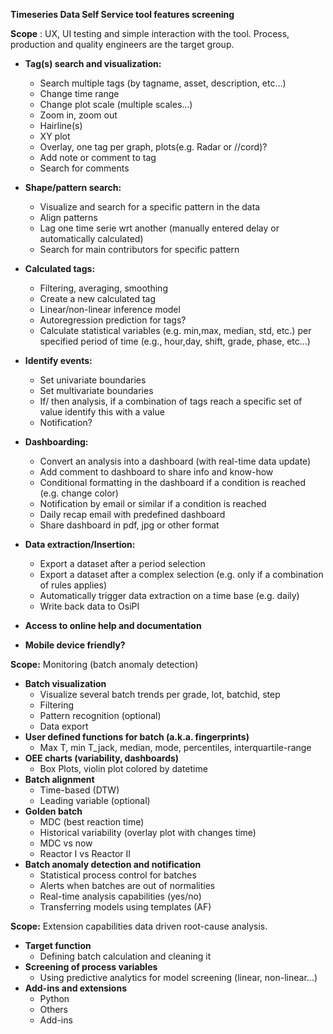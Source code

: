 **Timeseries Data Self Service tool features screening**

**Scope** : UX, UI testing and simple interaction with the tool. Process, production and quality engineers are the target group.

- **Tag(s) search and visualization:**
  - Search multiple tags (by tagname, asset, description, etc…)
  - Change time range
  - Change plot scale (multiple scales…)
  - Zoom in, zoom out
  - Hairline(s)
  - XY plot
  - Overlay, one tag per graph, plots(e.g. Radar or //cord)?
  - Add note or comment to tag
  - Search for comments

- **Shape/pattern search:**
  - Visualize and search for a specific pattern in the data
  - Align patterns
  - Lag one time serie wrt another (manually entered delay or automatically calculated)
  - Search for main contributors for specific pattern

- **Calculated tags:**
  - Filtering, averaging, smoothing
  - Create a new calculated tag
  - Linear/non-linear inference model
  - Autoregression prediction for tags?
  - Calculate statistical variables (e.g. min,max, median, std, etc.) per specified period of time (e.g., hour,day, shift, grade, phase, etc…)

- **Identify events:**
  - Set univariate boundaries
  - Set multivariate boundaries
  - If/ then analysis, if a combination of tags reach a specific set of value identify this with a value
  - Notification?

- **Dashboarding:**
  - Convert an analysis into a dashboard (with real-time data update)
  - Add comment to dashboard to share info and know-how
  - Conditional formatting in the dashboard if a condition is reached (e.g. change color)
  - Notification by email or similar if a condition is reached
  - Daily recap email with predefined dashboard
  - Share dashboard in pdf, jpg or other format
- **Data extraction/Insertion:**
  - Export a dataset after a period selection
  - Export a dataset after a complex selection (e.g. only if a combination of rules applies)
  - Automatically trigger data extraction on a time base (e.g. daily)
  - Write back data to OsiPI

- **Access to online help and documentation**

- **Mobile device friendly?**

**Scope:** Monitoring (batch anomaly detection)

- **Batch visualization**
  - Visualize several batch trends per grade, lot, batchid, step
  - Filtering
  - Pattern recognition (optional)
  - Data export
- **User defined functions for batch (a.k.a. fingerprints)**
  - Max T, min T\_jack, median, mode, percentiles, interquartile-range
- **OEE charts (variability, dashboards)**
  - Box Plots, violin plot colored by datetime
- **Batch alignment**
  - Time-based (DTW)
  - Leading variable (optional)
- **Golden batch**
  - MDC (best reaction time)
  - Historical variability (overlay plot with changes time)
  - MDC vs now
  - Reactor I vs Reactor II
- **Batch anomaly detection and notification**
  - Statistical process control for batches
  - Alerts when batches are out of normalities
  - Real-time analysis capabilities (yes/no)
  - Transferring models using templates (AF)

**Scope:** Extension capabilities data driven root-cause analysis.

- **Target function**
  - Defining batch calculation and cleaning it
- **Screening of process variables**
  - Using predictive analytics for model screening (linear, non-linear…)
- **Add-ins and extensions**
  - Python
  - Others
  - Add-ins

